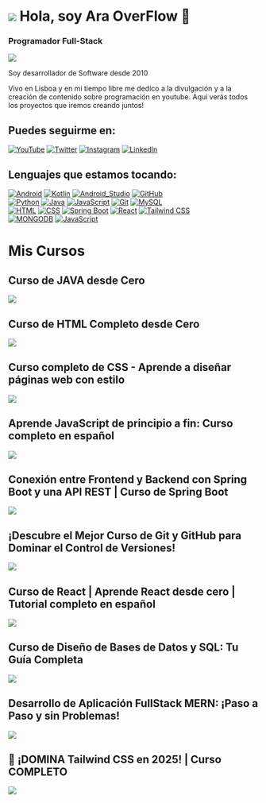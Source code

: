 # ![](https://i.imgur.com/B2MvZwF.png) Hola, soy Ara OverFlow 👋
### Programador Full-Stack

![](https://i.imgur.com/1rpx63Z.png)


Soy desarrollador de Software desde 2010

Vivo en Lisboa y en mi tiempo libre me dedico a la divulgación y a la creación de contenido sobre programación en youtube.
Aquí verás todos los proyectos que iremos creando juntos!





## Puedes seguirme en:

[![YouTube](https://img.shields.io/badge/YouTube-AraOverFlow-FF0000?style=for-the-badge&logo=youtube&logoColor=white&labelColor=101010)](https://youtube.com/@araoverflow)
[![Twitter](https://img.shields.io/badge/Twitter-araoverflow-1DA1F2?style=for-the-badge&logo=twitter&logoColor=white&labelColor=101010)](https://twitter.com/araoverflow)
[![Instagram](https://img.shields.io/badge/Instagram-araoverflow-E4405F?style=for-the-badge&logo=instagram&logoColor=white&labelColor=101010)](https://instagram.com/araoverflow)
[![LinkedIn](https://img.shields.io/badge/LinkedIn-AraOverFlow-0077B5?style=for-the-badge&logo=linkedin&logoColor=white&labelColor=101010)](https://www.linkedin.com/in/ara-168638278/)

## Lenguajes que estamos tocando:

[![Android](https://img.shields.io/badge/Android-3DDC84?style=for-the-badge&logo=android&logoColor=white&labelColor=101010)]()
[![Kotlin](https://img.shields.io/badge/Kotlin-0095D5?style=for-the-badge&logo=kotlin&logoColor=white&labelColor=101010)]()
[![Android_Studio](https://img.shields.io/badge/Android_Studio-3DDC84?style=for-the-badge&logo=android-studio&logoColor=white&labelColor=101010)]()
[![GitHub](https://img.shields.io/badge/GitHub-181717?style=for-the-badge&logo=github&logoColor=white&labelColor=101010)]()
</br>
[![Python](https://img.shields.io/badge/Python-yellow?style=for-the-badge&logo=python&logoColor=white&labelColor=101010)]()
[![Java](https://img.shields.io/badge/Java-000000?style=for-the-badge&logo=intellijidea&logoColor=white&labelColor=101010)]()
[![JavaScript](https://img.shields.io/badge/JavaScript-F7DF1E?style=for-the-badge&logo=javascript&logoColor=white&labelColor=101010)]()
[![Git](https://img.shields.io/badge/Git-F05032?style=for-the-badge&logo=git&logoColor=white&labelColor=101010)]()
[![MySQL](https://img.shields.io/badge/MySQL-4479A1?style=for-the-badge&logo=mysql&logoColor=white&labelColor=101010)]()
</br>
[![HTML](https://img.shields.io/badge/Html-E34F26?style=for-the-badge&logo=html5&logoColor=white&labelColor=101010)]()
[![CSS](https://img.shields.io/badge/CSS-1572B6?style=for-the-badge&logo=css3&logoColor=white&labelColor=101010)]()
[![Spring Boot](https://img.shields.io/badge/SpringBoot-6DB33F?style=for-the-badge&logo=springboot&logoColor=white&labelColor=101010)]()
[![React](https://img.shields.io/badge/React-61DAFB?style=for-the-badge&logo=react&logoColor=white&labelColor=101010)]()
[![Tailwind CSS](https://img.shields.io/badge/TailwindCSS-3DDC84?style=for-the-badge&logo=tailwindcss&logoColor=white&labelColor=101010)]()
</br>
[![MONGODB](https://img.shields.io/badge/MongoDB-E34F26?style=for-the-badge&logo=mongodb&logoColor=white&labelColor=101010)]()
[![JavaScript](https://img.shields.io/badge/NodeJS-F7DF1E?style=for-the-badge&logo=nodedotjs&logoColor=white&labelColor=101010)]()


# Mis Cursos

## Curso de JAVA desde Cero
<a href="https://youtube.com/playlist?list=PL5WIDRX6OlG_xc0w96IdKU1Jse7wHRIby" target="_blank"> <img src="https://i.imgur.com/wHRfBnN.png"></a>

## Curso de HTML Completo desde Cero
<a href="https://youtu.be/kHyKwz4c--o" target="_blank"> <img src="https://i.imgur.com/TKek01a.jpg"></a>

## Curso completo de CSS - Aprende a diseñar páginas web con estilo
<a href="https://youtu.be/c1w7FBb2Qdw" target="_blank"> <img src="https://i.imgur.com/NmNdakg.jpg"></a>

## Aprende JavaScript de principio a fin: Curso completo en español
<a href="https://youtu.be/kFzrcMsFouA" target="_blank"> <img src="https://i.imgur.com/9VA8WKy.jpg"></a>

## Conexión entre Frontend y Backend con Spring Boot y una API REST | Curso de Spring Boot
<a href="https://youtu.be/00_36HIaicA" target="_blank"> <img src="https://i.imgur.com/wRzeNEU.png"></a>

## ¡Descubre el Mejor Curso de Git y GitHub para Dominar el Control de Versiones!
<a href="https://www.youtube.com/watch?v=8vEQ4QiB1MA" target="_blank"> <img src="https://i.imgur.com/mwEx3an.png"></a>

## Curso de React | Aprende React desde cero | Tutorial completo en español
<a href="https://www.youtube.com/watch?v=iQVMRyk--cw&t=118s" target="_blank"> <img src="https://i.imgur.com/RxCS9kb.png"></a>

## Curso de Diseño de Bases de Datos y SQL: Tu Guía Completa
<a href="https://www.youtube.com/watch?v=ucp4PdQ8o8U" target="_blank"> <img src="https://i.imgur.com/YDERXLL.png"></a>

## Desarrollo de Aplicación FullStack MERN: ¡Paso a Paso y sin Problemas!
<a href="https://www.youtube.com/watch?v=eY7fe7hYrps" target="_blank"> <img src="https://i.imgur.com/jzXEj5T.png"></a>

## 🚀 ¡DOMINA Tailwind CSS en 2025! | Curso COMPLETO
<a href="[https://www.youtube.com/watch?v=eY7fe7hYrps" target="_blank"> <img src="https://i.imgur.com/yndoMX8.png"></a>

